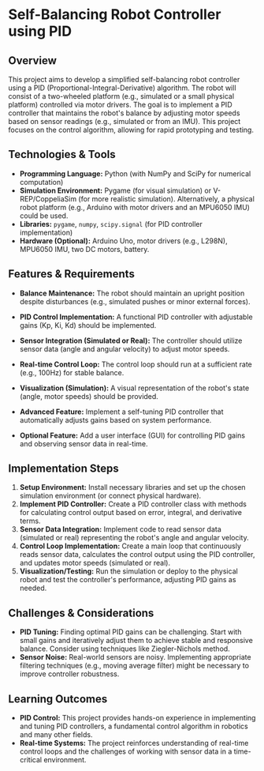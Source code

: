 # Self-Balancing Robot Controller using PID

## Overview

This project aims to develop a simplified self-balancing robot controller using a PID (Proportional-Integral-Derivative) algorithm.  The robot will consist of a two-wheeled platform (e.g., simulated or a small physical platform) controlled via motor drivers.  The goal is to implement a PID controller that maintains the robot's balance by adjusting motor speeds based on sensor readings (e.g., simulated or from an IMU). This project focuses on the control algorithm, allowing for rapid prototyping and testing.

## Technologies & Tools

- **Programming Language:** Python (with NumPy and SciPy for numerical computation)
- **Simulation Environment:** Pygame (for visual simulation) or V-REP/CoppeliaSim (for more realistic simulation).  Alternatively, a physical robot platform (e.g., Arduino with motor drivers and an MPU6050 IMU) could be used.
- **Libraries:**  `pygame`, `numpy`, `scipy.signal` (for PID controller implementation)
- **Hardware (Optional):** Arduino Uno, motor drivers (e.g., L298N), MPU6050 IMU, two DC motors, battery.

## Features & Requirements

- **Balance Maintenance:** The robot should maintain an upright position despite disturbances (e.g., simulated pushes or minor external forces).
- **PID Control Implementation:** A functional PID controller with adjustable gains (Kp, Ki, Kd) should be implemented.
- **Sensor Integration (Simulated or Real):**  The controller should utilize sensor data (angle and angular velocity) to adjust motor speeds.
- **Real-time Control Loop:**  The control loop should run at a sufficient rate (e.g., 100Hz) for stable balance.
- **Visualization (Simulation):**  A visual representation of the robot's state (angle, motor speeds) should be provided.

- **Advanced Feature:** Implement a self-tuning PID controller that automatically adjusts gains based on system performance.
- **Optional Feature:**  Add a user interface (GUI) for controlling PID gains and observing sensor data in real-time.


## Implementation Steps

1. **Setup Environment:** Install necessary libraries and set up the chosen simulation environment (or connect physical hardware).
2. **Implement PID Controller:** Create a PID controller class with methods for calculating control output based on error, integral, and derivative terms.
3. **Sensor Data Integration:**  Implement code to read sensor data (simulated or real) representing the robot's angle and angular velocity.
4. **Control Loop Implementation:**  Create a main loop that continuously reads sensor data, calculates the control output using the PID controller, and updates motor speeds (simulated or real).
5. **Visualization/Testing:**  Run the simulation or deploy to the physical robot and test the controller's performance, adjusting PID gains as needed.

## Challenges & Considerations

- **PID Tuning:** Finding optimal PID gains can be challenging.  Start with small gains and iteratively adjust them to achieve stable and responsive balance.  Consider using techniques like Ziegler-Nichols method.
- **Sensor Noise:** Real-world sensors are noisy.  Implementing appropriate filtering techniques (e.g., moving average filter) might be necessary to improve controller robustness.

## Learning Outcomes

- **PID Control:** This project provides hands-on experience in implementing and tuning PID controllers, a fundamental control algorithm in robotics and many other fields.
- **Real-time Systems:**  The project reinforces understanding of real-time control loops and the challenges of working with sensor data in a time-critical environment.

